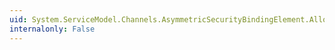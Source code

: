 ```yaml
---
uid: System.ServiceModel.Channels.AsymmetricSecurityBindingElement.AllowSerializedSigningTokenOnReply
internalonly: False
---
```

